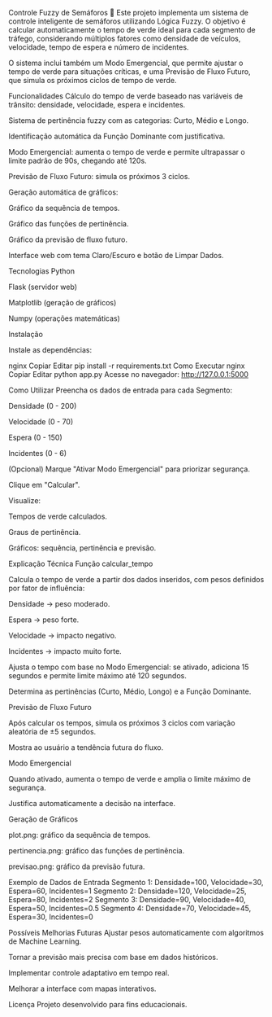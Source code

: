Controle Fuzzy de Semáforos 🚦
Este projeto implementa um sistema de controle inteligente de semáforos utilizando Lógica Fuzzy. O objetivo é calcular automaticamente o tempo de verde ideal para cada segmento de tráfego, considerando múltiplos fatores como densidade de veículos, velocidade, tempo de espera e número de incidentes.

O sistema inclui também um Modo Emergencial, que permite ajustar o tempo de verde para situações críticas, e uma Previsão de Fluxo Futuro, que simula os próximos ciclos de tempo de verde.

Funcionalidades
Cálculo do tempo de verde baseado nas variáveis de trânsito: densidade, velocidade, espera e incidentes.

Sistema de pertinência fuzzy com as categorias: Curto, Médio e Longo.

Identificação automática da Função Dominante com justificativa.

Modo Emergencial: aumenta o tempo de verde e permite ultrapassar o limite padrão de 90s, chegando até 120s.

Previsão de Fluxo Futuro: simula os próximos 3 ciclos.

Geração automática de gráficos:

Gráfico da sequência de tempos.

Gráfico das funções de pertinência.

Gráfico da previsão de fluxo futuro.

Interface web com tema Claro/Escuro e botão de Limpar Dados.

Tecnologias
Python

Flask (servidor web)

Matplotlib (geração de gráficos)

Numpy (operações matemáticas)

Instalação

Instale as dependências:

nginx
Copiar
Editar
pip install -r requirements.txt
Como Executar
nginx
Copiar
Editar
python app.py
Acesse no navegador: http://127.0.0.1:5000

Como Utilizar
Preencha os dados de entrada para cada Segmento:

Densidade (0 - 200)

Velocidade (0 - 70)

Espera (0 - 150)

Incidentes (0 - 6)

(Opcional) Marque "Ativar Modo Emergencial" para priorizar segurança.

Clique em "Calcular".

Visualize:

Tempos de verde calculados.

Graus de pertinência.

Gráficos: sequência, pertinência e previsão.

Explicação Técnica
Função calcular_tempo

Calcula o tempo de verde a partir dos dados inseridos, com pesos definidos por fator de influência:

Densidade → peso moderado.

Espera → peso forte.

Velocidade → impacto negativo.

Incidentes → impacto muito forte.

Ajusta o tempo com base no Modo Emergencial: se ativado, adiciona 15 segundos e permite limite máximo até 120 segundos.

Determina as pertinências (Curto, Médio, Longo) e a Função Dominante.

Previsão de Fluxo Futuro

Após calcular os tempos, simula os próximos 3 ciclos com variação aleatória de ±5 segundos.

Mostra ao usuário a tendência futura do fluxo.

Modo Emergencial

Quando ativado, aumenta o tempo de verde e amplia o limite máximo de segurança.

Justifica automaticamente a decisão na interface.

Geração de Gráficos

plot.png: gráfico da sequência de tempos.

pertinencia.png: gráfico das funções de pertinência.

previsao.png: gráfico da previsão futura.

Exemplo de Dados de Entrada
Segmento 1: Densidade=100, Velocidade=30, Espera=60, Incidentes=1
Segmento 2: Densidade=120, Velocidade=25, Espera=80, Incidentes=2
Segmento 3: Densidade=90, Velocidade=40, Espera=50, Incidentes=0.5
Segmento 4: Densidade=70, Velocidade=45, Espera=30, Incidentes=0

Possíveis Melhorias Futuras
Ajustar pesos automaticamente com algoritmos de Machine Learning.

Tornar a previsão mais precisa com base em dados históricos.

Implementar controle adaptativo em tempo real.

Melhorar a interface com mapas interativos.

Licença
Projeto desenvolvido para fins educacionais.